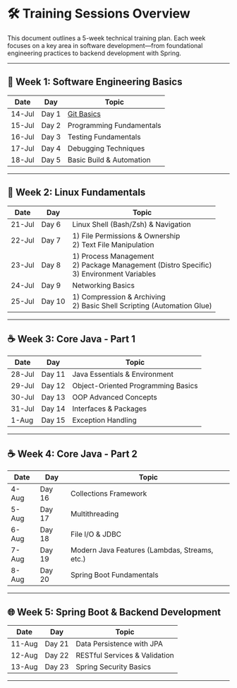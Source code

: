 # 🛠️ Training Sessions Overview

This document outlines a 5-week technical training plan. Each week focuses on a key area in software development—from foundational engineering practices to backend development with Spring.

---

## 📅 Week 1: Software Engineering Basics

| Date       | Day    | Topic                            |
|------------|--------|----------------------------------|
| 14-Jul     | Day 1  | [Git Basics](https://github.com/onex-tanmayd/Training-Sessions/tree/master/Day1) |
| 15-Jul     | Day 2  | Programming Fundamentals         |
| 16-Jul     | Day 3  | Testing Fundamentals             |
| 17-Jul     | Day 4  | Debugging Techniques             |
| 18-Jul     | Day 5  | Basic Build & Automation         |

---

## 🐧 Week 2: Linux Fundamentals

| Date       | Day    | Topic                            |
|------------|--------|----------------------------------|
| 21-Jul     | Day 6  | Linux Shell (Bash/Zsh) & Navigation |
| 22-Jul     | Day 7  | 1) File Permissions & Ownership<br>2) Text File Manipulation |
| 23-Jul     | Day 8  | 1) Process Management<br>2) Package Management (Distro Specific)<br>3) Environment Variables |
| 24-Jul     | Day 9  | Networking Basics                |
| 25-Jul     | Day 10 | 1) Compression & Archiving<br>2) Basic Shell Scripting (Automation Glue) |

---

## ☕ Week 3: Core Java - Part 1

| Date       | Day    | Topic                            |
|------------|--------|----------------------------------|
| 28-Jul     | Day 11 | Java Essentials & Environment    |
| 29-Jul     | Day 12 | Object-Oriented Programming Basics |
| 30-Jul     | Day 13 | OOP Advanced Concepts            |
| 31-Jul     | Day 14 | Interfaces & Packages            |
| 1-Aug      | Day 15 | Exception Handling               |

---

## ☕ Week 4: Core Java - Part 2

| Date       | Day    | Topic                            |
|------------|--------|----------------------------------|
| 4-Aug      | Day 16 | Collections Framework            |
| 5-Aug      | Day 17 | Multithreading                   |
| 6-Aug      | Day 18 | File I/O & JDBC                  |
| 7-Aug      | Day 19 | Modern Java Features (Lambdas, Streams, etc.) |
| 8-Aug      | Day 20 | Spring Boot Fundamentals         |

---

## 🌐 Week 5: Spring Boot & Backend Development

| Date       | Day    | Topic                            |
|------------|--------|----------------------------------|
| 11-Aug     | Day 21 | Data Persistence with JPA        |
| 12-Aug     | Day 22 | RESTful Services & Validation    |
| 13-Aug     | Day 23 | Spring Security Basics           |

---


